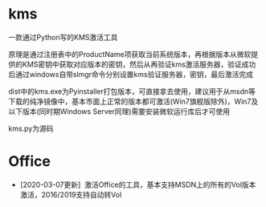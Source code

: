 # kms
一款通过Python写的KMS激活工具

原理是通过注册表中的ProductName项获取当前系统版本，再根据版本从微软提供的KMS密钥中获取对应版本的密钥，然后从再验证kms激活服务器，验证成功后通过windows自带slmgr命令分别设置kms验证服务器，密钥，最后激活完成

dist中的kms.exe为Pyinstaller打包版本，可直接拿去使用，建议用于从msdn等下载的纯净镜像中，基本市面上正常的版本都可激活(Win7旗舰版除外)，Win7及以下版本(同时期Windows Server同理)需要安装微软运行库后才可使用

kms.py为源码

# Office

- [2020-03-07更新]&#160; 激活Office的工具，基本支持MSDN上的所有的Vol版本激活，2016/2019支持自动转Vol

